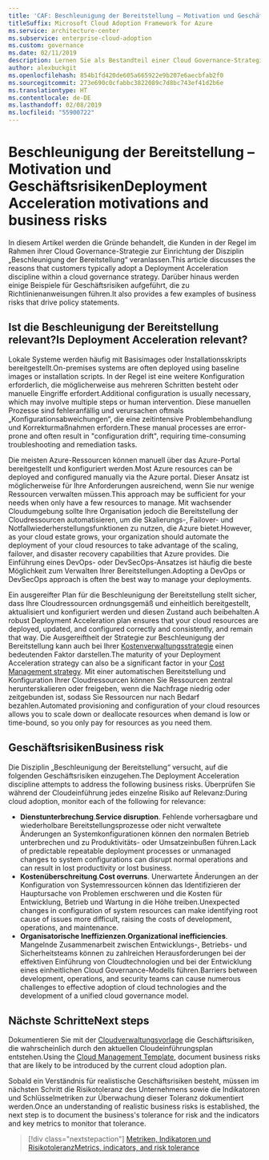 ```yaml
---
title: 'CAF: Beschleunigung der Bereitstellung – Motivation und Geschäftsrisiken, die dafür sprechen'
titleSuffix: Microsoft Cloud Adoption Framework for Azure
ms.service: architecture-center
ms.subservice: enterprise-cloud-adoption
ms.custom: governance
ms.date: 02/11/2019
description: Lernen Sie als Bestandteil einer Cloud Governance-Strategie die Disziplin „Beschleunigung der Bereitstellung“ kennen.
author: alexbuckgit
ms.openlocfilehash: 854b1fd420de605a665922e9b207e6aecbfab2f0
ms.sourcegitcommit: 273e690c0cfabbc3822089c7d8bc743ef41d2b6e
ms.translationtype: HT
ms.contentlocale: de-DE
ms.lasthandoff: 02/08/2019
ms.locfileid: "55900722"
---
```

# <a name="deployment-acceleration-motivations-and-business-risks"></a><span data-ttu-id="84363-103">Beschleunigung der Bereitstellung – Motivation und Geschäftsrisiken</span><span class="sxs-lookup"><span data-stu-id="84363-103">Deployment Acceleration motivations and business risks</span></span>

<span data-ttu-id="84363-104">In diesem Artikel werden die Gründe behandelt, die Kunden in der Regel im Rahmen ihrer Cloud Governance-Strategie zur Einrichtung der Disziplin „Beschleunigung der Bereitstellung“ veranlassen.</span><span class="sxs-lookup"><span data-stu-id="84363-104">This article discusses the reasons that customers typically adopt a Deployment Acceleration discipline within a cloud governance strategy.</span></span> <span data-ttu-id="84363-105">Darüber hinaus werden einige Beispiele für Geschäftsrisiken aufgeführt, die zu Richtlinienanweisungen führen.</span><span class="sxs-lookup"><span data-stu-id="84363-105">It also provides a few examples of business risks that drive policy statements.</span></span>

<!-- markdownlint-disable MD026 -->

## <a name="is-deployment-acceleration-relevant"></a><span data-ttu-id="84363-106">Ist die Beschleunigung der Bereitstellung relevant?</span><span class="sxs-lookup"><span data-stu-id="84363-106">Is Deployment Acceleration relevant?</span></span>

<span data-ttu-id="84363-107">Lokale Systeme werden häufig mit Basisimages oder Installationsskripts bereitgestellt.</span><span class="sxs-lookup"><span data-stu-id="84363-107">On-premises systems are often deployed using baseline images or installation scripts.</span></span> <span data-ttu-id="84363-108">In der Regel ist eine weitere Konfiguration erforderlich, die möglicherweise aus mehreren Schritten besteht oder manuelle Eingriffe erfordert.</span><span class="sxs-lookup"><span data-stu-id="84363-108">Additional configuration is usually necessary, which may involve multiple steps or human intervention.</span></span> <span data-ttu-id="84363-109">Diese manuellen Prozesse sind fehleranfällig und verursachen oftmals „Konfigurationsabweichungen“, die eine zeitintensive Problembehandlung und Korrekturmaßnahmen erfordern.</span><span class="sxs-lookup"><span data-stu-id="84363-109">These manual processes are error-prone and often result in "configuration drift", requiring time-consuming troubleshooting and remediation tasks.</span></span>

<span data-ttu-id="84363-110">Die meisten Azure-Ressourcen können manuell über das Azure-Portal bereitgestellt und konfiguriert werden.</span><span class="sxs-lookup"><span data-stu-id="84363-110">Most Azure resources can be deployed and configured manually via the Azure portal.</span></span> <span data-ttu-id="84363-111">Dieser Ansatz ist möglicherweise für Ihre Anforderungen ausreichend, wenn Sie nur wenige Ressourcen verwalten müssen.</span><span class="sxs-lookup"><span data-stu-id="84363-111">This approach may be sufficient for your needs when only have a few resources to manage.</span></span> <span data-ttu-id="84363-112">Mit wachsender Cloudumgebung sollte Ihre Organisation jedoch die Bereitstellung der Cloudressourcen automatisieren, um die Skalierungs-, Failover- und Notfallwiederherstellungsfunktionen zu nutzen, die Azure bietet.</span><span class="sxs-lookup"><span data-stu-id="84363-112">However, as your cloud estate grows, your organization should automate the deployment of your cloud resources to take advantage of the scaling, failover, and disaster recovery capabilities that Azure provides.</span></span> <span data-ttu-id="84363-113">Die Einführung eines DevOps- oder DevSecOps-Ansatzes ist häufig die beste Möglichkeit zum Verwalten Ihrer Bereitstellungen.</span><span class="sxs-lookup"><span data-stu-id="84363-113">Adopting a DevOps or DevSecOps approach is often the best way to manage your deployments.</span></span>

<span data-ttu-id="84363-114">Ein ausgereifter Plan für die Beschleunigung der Bereitstellung stellt sicher, dass Ihre Cloudressourcen ordnungsgemäß und einheitlich bereitgestellt, aktualisiert und konfiguriert werden und diesen Zustand auch beibehalten.</span><span class="sxs-lookup"><span data-stu-id="84363-114">A robust Deployment Acceleration plan ensures that your cloud resources are deployed, updated, and configured correctly and consistently, and remain that way.</span></span> <span data-ttu-id="84363-115">Die Ausgereiftheit der Strategie zur Beschleunigung der Bereitstellung kann auch bei Ihrer [Kostenverwaltungsstrategie](../cost-management/overview.md) einen bedeutenden Faktor darstellen.</span><span class="sxs-lookup"><span data-stu-id="84363-115">The maturity of your Deployment Acceleration strategy can also be a significant factor in your [Cost Management strategy](../cost-management/overview.md).</span></span> <span data-ttu-id="84363-116">Mit einer automatischen Bereitstellung und Konfiguration Ihrer Cloudressourcen können Sie Ressourcen zentral herunterskalieren oder freigeben, wenn die Nachfrage niedrig oder zeitgebunden ist, sodass Sie Ressourcen nur nach Bedarf bezahlen.</span><span class="sxs-lookup"><span data-stu-id="84363-116">Automated provisioning and configuration of your cloud resources allows you to scale down or deallocate resources when demand is low or time-bound, so you only pay for resources as you need them.</span></span>

## <a name="business-risk"></a><span data-ttu-id="84363-117">Geschäftsrisiken</span><span class="sxs-lookup"><span data-stu-id="84363-117">Business risk</span></span>

<span data-ttu-id="84363-118">Die Disziplin „Beschleunigung der Bereitstellung“ versucht, auf die folgenden Geschäftsrisiken einzugehen.</span><span class="sxs-lookup"><span data-stu-id="84363-118">The Deployment Acceleration discipline attempts to address the following business risks.</span></span> <span data-ttu-id="84363-119">Überprüfen Sie während der Cloudeinführung jedes einzelne Risiko auf Relevanz:</span><span class="sxs-lookup"><span data-stu-id="84363-119">During cloud adoption, monitor each of the following for relevance:</span></span>

- <span data-ttu-id="84363-120">**Dienstunterbrechung**.</span><span class="sxs-lookup"><span data-stu-id="84363-120">**Service disruption**.</span></span> <span data-ttu-id="84363-121">Fehlende vorhersagbare und wiederholbare Bereitstellungsprozesse oder nicht verwaltete Änderungen an Systemkonfigurationen können den normalen Betrieb unterbrechen und zu Produktivitäts- oder Umsatzeinbußen führen.</span><span class="sxs-lookup"><span data-stu-id="84363-121">Lack of predictable repeatable deployment processes or unmanaged changes to system configurations can disrupt normal operations and can result in lost productivity or lost business.</span></span>
- <span data-ttu-id="84363-122">**Kostenüberschreitung**.</span><span class="sxs-lookup"><span data-stu-id="84363-122">**Cost overruns**.</span></span> <span data-ttu-id="84363-123">Unerwartete Änderungen an der Konfiguration von Systemressourcen können das Identifizieren der Hauptursache von Problemen erschweren und die Kosten für Entwicklung, Betrieb und Wartung in die Höhe treiben.</span><span class="sxs-lookup"><span data-stu-id="84363-123">Unexpected changes in configuration of system resources can make identifying root cause of issues more difficult, raising the costs of development, operations, and maintenance.</span></span>
- <span data-ttu-id="84363-124">**Organisatorische Ineffizienzen**.</span><span class="sxs-lookup"><span data-stu-id="84363-124">**Organizational inefficiencies**.</span></span> <span data-ttu-id="84363-125">Mangelnde Zusammenarbeit zwischen Entwicklungs-, Betriebs- und Sicherheitsteams können zu zahlreichen Herausforderungen bei der effektiven Einführung von Cloudtechnologien und bei der Entwicklung eines einheitlichen Cloud Governance-Modells führen.</span><span class="sxs-lookup"><span data-stu-id="84363-125">Barriers between development, operations, and security teams can cause numerous challenges to effective adoption of cloud technologies and the development of a unified cloud governance model.</span></span>

## <a name="next-steps"></a><span data-ttu-id="84363-126">Nächste Schritte</span><span class="sxs-lookup"><span data-stu-id="84363-126">Next steps</span></span>

<span data-ttu-id="84363-127">Dokumentieren Sie mit der [Cloudverwaltungsvorlage](./template.md) die Geschäftsrisiken, die wahrscheinlich durch den aktuellen Cloudeinführungsplan entstehen.</span><span class="sxs-lookup"><span data-stu-id="84363-127">Using the [Cloud Management Template](./template.md), document business risks that are likely to be introduced by the current cloud adoption plan.</span></span>

<span data-ttu-id="84363-128">Sobald ein Verständnis für realistische Geschäftsrisiken besteht, müssen im nächsten Schritt die Risikotoleranz des Unternehmens sowie die Indikatoren und Schlüsselmetriken zur Überwachung dieser Toleranz dokumentiert werden.</span><span class="sxs-lookup"><span data-stu-id="84363-128">Once an understanding of realistic business risks is established, the next step is to document the business's tolerance for risk and the indicators and key metrics to monitor that tolerance.</span></span>

> [!div class="nextstepaction"]
> [<span data-ttu-id="84363-129">Metriken, Indikatoren und Risikotoleranz</span><span class="sxs-lookup"><span data-stu-id="84363-129">Metrics, indicators, and risk tolerance</span></span>](./metrics-tolerance.md)
